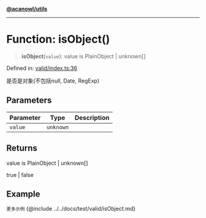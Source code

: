 [**@acanowl/utils**](../../README.md)

***

# Function: isObject()

> **isObject**(`value`): value is PlainObject \| unknown\[\]

Defined in: [valid/index.ts:36](https://github.com/acanowl/acanowl-framework/blob/829d67ec026b7e2554aaa2322f86b3fba919b5e0/packages/utils/src/valid/index.ts#L36)

是否是对象(不包括null, Date, RegExp)

## Parameters

| Parameter | Type | Description |
| ------ | ------ | ------ |
| `value` | `unknown` |  |

## Returns

value is PlainObject \| unknown\[\]

true | false

## Example

```更多示例```
{@include ../../docs/test/valid/isObject.md}
